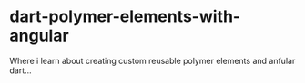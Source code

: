 dart-polymer-elements-with-angular
==================================

Where i learn about creating custom reusable polymer elements and anfular dart...



